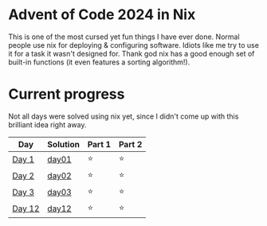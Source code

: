 # Advent of Code 2024 in Nix

This is one of the most cursed yet fun things I have ever done. Normal people use nix for deploying & configuring software. Idiots like me try to use it for a task it wasn't designed for. Thank god nix has a good enough set of built-in functions (it even features a sorting algorithm!).

# Current progress

Not all days were solved using nix yet, since I didn't come up with this brilliant idea right away.

| Day                                            | Solution          | Part 1 | Part 2 |
| ---------------------------------------------- | ----------------- | ------ | ------ |
| [Day 1](https://adventofcode.com/2024/day/1)   | [day01](./day01/) | ⭐     | ⭐     |
| [Day 2](https://adventofcode.com/2024/day/2)   | [day02](./day02/) | ⭐     | ⭐     |
| [Day 3](https://adventofcode.com/2024/day/3)   | [day03](./day03/) | ⭐     | ⭐     |
| [Day 12](https://adventofcode.com/2024/day/12) | [day12](./day12/) | ⭐     | ⭐     |
